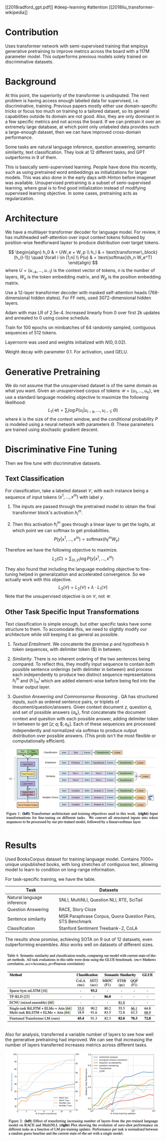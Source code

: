 [[2018radford_gpt.pdf]]
#deep-learning
#attention
[[2018liu_transformer-wikipedia]]

# Contribution 

   Uses transformer network with semi-supervised training that employs generative pretraining to improve metrics across the board with a 117M parameter model. This outperforms previous models solely trained on discriminative datasets. 

# Background 

   At this point, the superiority of the transformer is undisputed. The next problem is having access enough labeled data for supervised, i.e. discriminative, training. Previous papers mostly either use domain-specific tricks or focus too much on training to a tailored dataset, so its general capabilities outside its domain are not good. Also, they are only dominant in a few specific metrics and not across the board. If we can pretrain it over an extremely large database, at which point only unlabeled data provides such a large-enough dataset, then we can have improved cross-domain performance. 

   Some tasks are natural language inference, question answering, semantic similarity, text classification. They look at 12 different tasks, and GPT outperforms in 9 of them.  

   This is basically semi-supervised learning. People have done this recently, such as using pretrained word embeddings as initializations for larger models. This was also done in the early days with Hinton before imagenet was available. Unsupervised pretraining is a subset of semi-supervised learning, where goal is to find good initialization instead of modifying supervised learning objective. In some cases, pretraining acts as regularization. 

# Architecture 

   We have a multilayer transformer decoder for language model. For review, it has multiheaded self-attention over input context tokens followed by position-wise feedforward layesr to produce distribution over target tokens. 

   $$
   \begin{align}
      h_0 & = UW_e + W_p \\
      h_l & = \text{transformer\_block}(h_{l-1}) \quad \forall i \in [1,n] \\
      P(u) & = \text{softmax}(h_n W_e^T)
   \end{align}
   $$
   where $U = (u_{-k}, \ldots, u_{-1})$ is the context vector of tokens, $n$ is the number of layers, $W_e$ is the token embedding matrix, and $W_p$ is the position embedding matrix. 

   Use a 12-layer transformer decoder with masked self-attention heads (768-dimensional hidden states). For FF nets, used 3072-dimensional hidden layers. 

   Adam with max LR of 2.5e-4. Increased linearly from 0 over first 2k updates and annealed to 0 using cosine schedule. 

   Train for 100 epochs on minibatches of 64 randomly sampled, contiguous sequences of 512 tokens. 

   Layernorm was used and weights initialized with $N(0, 0.02)$. 

   Weight decay with parameter $0.1$. For activation, used GELU. 

# Generative Pretraining 

   We do not assume that the unsupervised dataset is of the same domain as what you want. Given an unsupervised corpus of tokens $\mathcal{U} = \{u_1, \ldots, u_n\}$, we use a standard language modeling objective to maximize the following likelihood:
   $$
      L_1(\mathcal{U}) = \sum_i \log P(u_i | u_{i-k}, \ldots, u_{i-1}; \Theta) 
   $$
   where $k$ is the size of the context window, and the conditional probability $P$ is modeled using a neural network with parameters $\Theta$. These parameters are trained using stochastic gradient descent. 

# Discriminative Fine Tuning 

   Then we fine tune with discriminative datasets. 

## Text Classification 

   For classification, take a labeled dataset $\mathcal{C}$, with each instance being a sequence of input tokens $(x^1, \ldots, x^m)$ with label $y$. 
   1. The inputs are passed through the pretrained model to obtain the final transformer block's activation $h_l^m$. 

   2. Then this activation $h_l^m$ goes through a linear layer to get the logits, at which point we can softmax to get probabilities. 
   $$
      P(y|x^1, \ldots, x^m) = \text{softmax}(h_\ell^m W_y)
   $$

   Therefore we have the following objective to maximize. 
   $$
      L_2(C) = \sum_{(x,y)} \log P(y|x^1, \ldots, x^m)
   $$

   They also found that including the language modeling objective to fine-tuning helped in generalization and accelerated convergence. So we actually work with this objective. 
   $$
      L_3 (\mathcal{C}) = L_2(\mathcal{C}) + \lambda \cdot L_1 (\mathcal{C})
   $$ 
   Note that the unsupervised objective is on $\mathcal{C}$, not $\mathcal{U}$. 

## Other Task Specific Input Transformations 

   Text classification is simple enough, but other specific tasks have some structure to them. To accomodate this, we need to slightly modify our architecture while still keeping it as general as possible. 

   1. *Textual Entailment*. We concatente the premise $p$ and hypothesis $h$ token sequences, with delimiter token (\$) in between. 

   2. *Similarity*. There is no inherent ordering of the two sentences being compared. To reflect this, they modify input sequence to contain both possible sentence orderings (with delimiter in between) and process each independently to produce two distinct sequence representations $h_l^m$ and $(h^\prime)^l_m$ which are added element-wise before being fed into the linear output layer. 

   3. *Question Answering and Commonsense Reasoning* . QA has structured inputs, such as ordered sentence pairs, or triplets of document/question/answers. Given context document $z$, question $q$, and set of possible answers $\{a_k\}$, first concatenate the document context and question with each possible answer, adding delimiter token in between to get $[z; q; \$; a_k]$. Each of these sequences are processed independently and normalized via softmax to produce output distribution over possible answers. (This prob isn't the most flexible or computationally efficient). 

   ![image](img/gpt_task.png)

# Results 

   Used BooksCorpus dataset for training language model. Contains 7000+ unique unpublished books, with long stretches of contiguous text, allowing model to learn to condition on long-range information. 

   For task-specific training, we have the table. 

   | Task | Datasets |
   |------|----------|
   | Natural language inference | SNLI, MultiNLI, Question NLI, RTE, SciTail |
   | Question Answering | RACE, Story Cloze |
   | Sentence similarity | MSR Paraphrase Corpus, Quora Question Pairs, STS Benchmark |
   | Classification | Stanford Sentiment Treebank-2, CoLA |

   
   The results show promise, achieving SOTA on 9 out of 12 datasets, even outperforming ensembles. Also works well on datasets of different sizes. 

   ![image](img/gpt1_res.png)

   Also for analysis, transferred a variable number of layers to see how well the generative pretraining had improved. We can see that increasing the number of layers transferred increases metrics across different tasks. 

   ![image](img/gpt1_analysis.png) 


